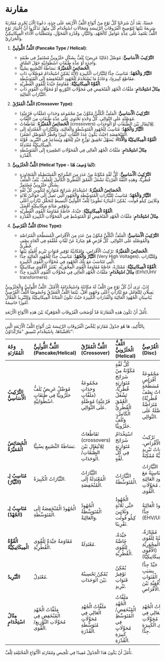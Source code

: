# مقارنة

حَسَنًا، بَعْدَ أَنْ شَرَحْنَا كُلَّ نَوْعٍ مِنْ أَنْوَاعِ اللَّفِّ الْأَرْبَعَةِ عَلَى حِدَةٍ، دَعُونَا الْآنَ نُجْرِي مُقَارَنَةً سَرِيعَةً بَيْنَهَا لِتَوْضِيحِ الْفُرُوقَاتِ الرَّئِيسَةِ وَمَجَالَاتِ اسْتِخْدَامِ كُلٍّ مِنْهَا. تَذَكَّرُوا أَنَّ اخْتِيَارَ نَوْعِ اللَّفِّ يَعْتَمِدُ عَلَى عِدَّةِ عَوَامِلَ كَالْجُهْدِ، وَالتَّيَّارِ، وَقُدْرَةِ الْمُحَوِّلِ، وَمُتَطَلَّبَاتِ الْأَدَاءِ الْمِيكَانِيكِيِّ وَالْحَرَارِيِّ.

1.  **اللَّفُّ اللُّولَبِيُّ (Pancake Type / Helical)**:
    *   **التَّرْكِيبُ الْأَسَاسِيُّ**: مُوَصِّلٌ (غَالِبًا عَرِيضٌ) يُلَفُّ بِشَكْلٍ حَلَزُونِيٍّ مُسْتَمِرٍّ فِي طَبَقَةٍ وَاحِدَةٍ أَوْ عِدَّةِ طَبَقَاتٍ اسْطُوَانِيَّةٍ حَوْلَ السَّاقِ.
    *   **الْخَصَائِصُ الْمُمَيِّزَةُ**: بَسَاطَةُ التَّصْنِيعِ نِسْبِيًّا.
    *   **التَّيَّارُ وَالْجُهْدُ**: مُنَاسِبٌ جِدًّا لِلتَّيَّارَاتِ الْكَبِيرَةِ (لِأَنَّهُ يُمْكِنُ اسْتِخْدَامُ مُوَصِّلَاتٍ ذَاتِ مَقَاطِعَ كَبِيرَةٍ)، وَعَادَةً مَا يُسْتَخْدَمُ لِلْجُهُودِ الْمُنْخَفِضَةِ إِلَى الْمُتَوَسِّطَةِ.
    *   **الْقُوَّةُ الْمِيكَانِيكِيَّةُ**: مُقَاوَمَةٌ جَيِّدَةٌ لِلْقُوَى الْقُطْرِيَّةِ.
    *   **مِثَالُ اسْتِخْدَامٍ**: مَلَفَّاتُ الْجُهْدِ الْمُنْخَفِضِ فِي مُحَوِّلَاتِ التَّوْزِيعِ أَوْ مُحَوِّلَاتِ الْقُوَى ذَاتِ التَّيَّارَاتِ الْعَالِيَةِ.

2.  **اللَّفُّ الْمُفَرَّقُ (Crossover Type)**:
    *   **التَّرْكِيبُ الْأَسَاسِيُّ**: الْمَلَفُّ الْكُلِّيُّ مُكَوَّنٌ مِنْ مَجْمُوعَةِ وَحَدَاتٍ (مَلَفَّاتٍ فَرْعِيَّةٍ) مُوَصَّلَةٍ عَلَى التَّوَالِي. كُلُّ وَحْدَةٍ تَحْتَوِي عَلَى عِدَّةِ طَبَقَاتٍ مِنَ اللَّفَّاتِ.
    *   **الْخَصَائِصُ الْمُمَيِّزَةُ**: تَقَاطُعَاتٌ (crossovers) لِلِانْتِقَالِ بَيْنَ الطَّبَقَاتِ أَوْ الْوَحَدَاتِ.
    *   **التَّيَّارُ وَالْجُهْدُ**: مُنَاسِبٌ لِلْجُهُودِ الْمُتَوَسِّطَةِ وَالْعَالِيَةِ، وَلِلتَّيَّارَاتِ الْمُعْتَدِلَةِ إِلَى الْمُنْخَفِضَةِ (حَيْثُ يَكُونُ عَدَدُ اللَّفَّاتِ كَبِيرًا وَقُطْرُ الْمُوَصِّلِ أَصْغَرَ).
    *   **الْقُوَّةُ الْمِيكَانِيكِيَّةُ وَالْأَدَاءُ**: يُسَهِّلُ تَحْقِيقَ تَوَزُّعٍ جَيِّدٍ لِلْجُهْدِ وَيُسَاعِدُ فِي التَّبْرِيدِ. قُوَّتُهُ الْمِيكَانِيكِيَّةُ مُعْتَدِلَةٌ.
    *   **مِثَالُ اسْتِخْدَامٍ**: مَلَفَّاتُ الْجُهْدِ الْعَالِي فِي الْمُحَوِّلَاتِ الصَّغِيرَةِ إِلَى الْمُتَوَسِّطَةِ الْقُدْرَةِ.

3.  **اللَّفُّ الْحَلَزُونِيُّ (Helical Type - كَمَا وُصِفَ هُنَا)**:
    *   **التَّرْكِيبُ الْأَسَاسِيُّ**: كُلُّ لَفَّةٍ مُكَوَّنَةٌ مِنْ عَدَدٍ مِنَ الشَّرَائِحِ الْمُسْتَطِيلَةِ الْمُتَجَاوِرَةِ قُطْرِيًّا، وَهَذِهِ اللَّفَّةُ الْفَرْدِيَّةُ تَشْغَلُ الْعُمْقَ الْقُطْرِيَّ الْكَامِلَ لِلْمَلَفِّ. يُلَفُّ الْمَلَفُّ بِشَكْلٍ حَلَزُونِيٍّ مُسْتَمِرٍّ.
    *   **الْخَصَائِصُ الْمُمَيِّزَةُ**: اسْتِخْدَامُ شَرَائِحَ مُتَوَازِيَةٍ لِتَكْوِينِ كُلِّ لَفَّةٍ.
    *   **التَّيَّارُ وَالْجُهْدُ**: مُنَاسِبٌ لِلتَّيَّارَاتِ الْمُتَوَسِّطَةِ وَالْجُهُودِ الَّتِي تَصِلُ إِلَى حَوَالَيْ ثَلَاثَةٍ وَثَلَاثِينَ كِيلُو فُولْت. يُمْكِنُ اعْتِبَارُهُ تَطْوِيرًا لِلَّفِّ اللُّولَبِيِّ الْبَسِيطِ لِتَحَمُّلِ تَيَّارَاتٍ أَعْلَى وَتَوْفِيرِ مَتَانَةٍ مِيكَانِيكِيَّةٍ أَفْضَلَ.
    *   **الْقُوَّةُ الْمِيكَانِيكِيَّةُ**: جَيِّدَةٌ، خَاصَّةً مُقَاوَمَةُ الْقُوَى الْقُطْرِيَّةِ.
    *   **مِثَالُ اسْتِخْدَامٍ**: مَلَفَّاتُ الْجُهْدِ الْمُنْخَفِضِ أَوْ الْمُتَوَسِّطِ فِي الْمُحَوِّلَاتِ الْكَبِيرَةِ الْقُدْرَةِ.

4.  **اللَّفُّ الْقُرْصِيُّ (Disc Type)**:
    *   **التَّرْكِيبُ الْأَسَاسِيُّ**: الْمَلَفُّ الْكُلِّيُّ مُكَوَّنٌ مِنْ عَدَدٍ مِنَ الْأَقْرَاصِ الْمُسَطَّحَةِ الْمُتَرَاصَّةِ وَالْمُوَصَّلَةِ عَلَى التَّوَالِي. كُلُّ قُرْصٍ هُوَ عِبَارَةٌ عَنْ لَفَّاتٍ مُلَفَّفَةٍ فِي اتِّجَاهٍ نِصْفِ قُطْرِيٍّ.
    *   **الْخَصَائِصُ الْمُمَيِّزَةُ**: تَرْكِيبُ الْأَقْرَاصِ، وَإِمْكَانِيَّةُ تَوْفِيرِ قَنَوَاتِ تَبْرِيدٍ أُفُقِيَّةٍ بَيْنَهَا.
    *   **التَّيَّارُ وَالْجُهْدُ**: مُنَاسِبٌ جِدًّا لِلْجُهُودِ الْعَالِيَةِ جِدًّا (Very High Voltages)، وَلِلتَّيَّارَاتِ الَّتِي تَتَنَاسَبُ مَعَ تِلْكَ الْجُهُودِ فِي مُحَوِّلَاتِ الْقُوَى الْكَبِيرَةِ.
    *   **الْقُوَّةُ الْمِيكَانِيكِيَّةُ**: مُمْتَازَةٌ، خَاصَّةً مُقَاوَمَةُ الْقُوَى الْمِحْوَرِيَّةِ. يُعْتَبَرُ الْأَقْوَى مِيكَانِيكِيًّا.
    *   **مِثَالُ اسْتِخْدَامٍ**: مَلَفَّاتُ الْجُهْدِ الْعَالِي فِي مُحَوِّلَاتِ الْقُوَى الْكَبِيرَةِ جِدًّا (EHV/UHV transformers).

إِذَنْ، نَرَى أَنَّ كُلَّ نَوْعٍ مِنَ اللَّفِّ لَهُ مَكَانَتُهُ وَاسْتِخْدَامُهُ الْأَمْثَلُ. اللَّفُّ اللُّولَبِيُّ وَالْحَلَزُونِيُّ يَمِيلَانِ لِلتَّعَامُلِ مَعَ تَيَّارَاتٍ أَعْلَى وَجُهُودٍ أَقَلَّ، بَيْنَمَا اللَّفُّ الْمُفَرَّقُ وَخُصُوصًا اللَّفُّ الْقُرْصِيُّ يُنَاسِبَانِ الْجُهُودَ الْعَالِيَةَ وَالْقُدُرَاتِ الْكَبِيرَةَ حَيْثُ تَكُونُ الْمَتَانَةُ الْمِيكَانِيكِيَّةُ وَالتَّبْرِيدُ الْفَعَّالُ أُمُورًا حَاسِمَةً.

نَأْمُلُ أَنْ تَكُونَ هَذِهِ الْمُقَارَنَةُ قَدْ أَوْضَحَتِ الْفُرُوقَاتِ الْجَوْهَرِيَّةَ بَيْنَ هَذِهِ الْأَنْوَاعِ الْأَرْبَعَةِ.

---

بِالتَّأْكِيدِ، هَا هُوَ جَدْوَلُ مُقَارَنَةٍ يُلَخِّصُ الْفُرُوقَاتِ الرَّئِيسَةَ بَيْنَ أَنْوَاعِ اللَّفِّ الْأَرْبَعَةِ الَّتِي نَاقَشْنَاهَا، بِاسْتِخْدَامِ تَنْسِيقِ "مَارْكْدَاوْنْ":

| وَجْهُ الْمُقَارَنَةِ        | اللَّفُّ اللُّولَبِيُّ (Pancake/Helical)                                  | اللَّفُّ الْمُفَرَّقُ (Crossover)                                                                 | اللَّفُّ الْحَلَزُونِيُّ (Helical)                                                                                               | اللَّفُّ الْقُرْصِيُّ (Disc)                                                                                                |
| :--------------------------- | :--------------------------------------------------------------------- | :--------------------------------------------------------------------------------------------- | :----------------------------------------------------------------------------------------------------------------------------- | :-------------------------------------------------------------------------------------------------------------------------- |
| **التَّرْكِيبُ الْأَسَاسِيُّ** | مُوَصِّلٌ عَرِيضٌ يُلَفُّ حَلَزُونِيًّا فِي طَبَقَاتٍ اسْطُوَانِيَّةٍ.        | مَجْمُوعَةُ وَحَدَاتٍ (مَلَفَّاتٍ فَرْعِيَّةٍ) مُوَصَّلَةٍ عَلَى التَّوَالِي.                       | كُلُّ لَفَّةٍ مُكَوَّنَةٌ مِنْ شَرَائِحَ مُتَوَازِيَةٍ قُطْرِيًّا، تَشْغَلُ الْعُمْقَ الْقُطْرِيَّ الْكَامِلَ، وَتُلَفُّ حَلَزُونِيًّا. | مَجْمُوعَةُ أَقْرَاصٍ مُسَطَّحَةٍ (لَفَّاتٌ نِصْفُ قُطْرِيَّةٌ) مُتَرَاصَّةٌ وَمُوَصَّلَةٌ عَلَى التَّوَالِي.                           |
| **الْخَصَائِصُ الْمُمَيِّزَةُ** | بَسَاطَةُ التَّصْنِيعِ نِسْبِيًّا.                                           | تَقَاطُعَاتٌ (crossovers) لِلِانْتِقَالِ بَيْنَ الطَّبَقَاتِ/الْوَحَدَاتِ.                           | اسْتِخْدَامُ شَرَائِحَ مُتَوَازِيَةٍ فِي كُلِّ لَفَّةٍ.                                                                       | تَرْكِيبُ الْأَقْرَاصِ، قَنَوَاتُ تَبْرِيدٍ أُفُقِيَّةٌ مُمْكِنَةٌ.                                                              |
| **مُنَاسِبٌ لِـ (التَّيَّارُ)**   | التَّيَّارَاتُ الْكَبِيرَةُ.                                               | التَّيَّارَاتُ الْمُعْتَدِلَةُ إِلَى الْمُنْخَفِضَةِ.                                                | التَّيَّارَاتُ الْمُتَوَسِّطَةُ.                                                                                                | التَّيَّارَاتُ الْمُتَنَاسِبَةُ مَعَ الْجُهُودِ الْعَالِيَةِ فِي مُحَوِّلَاتِ الْقُوَى.                                              |
| **مُنَاسِبٌ لِـ (الْجُهْدُ)**    | الْجُهُودُ الْمُنْخَفِضَةُ إِلَى الْمُتَوَسِّطَةِ.                             | الْجُهُودُ الْمُتَوَسِّطَةُ وَالْعَالِيَةُ.                                                          | الْجُهُودُ حَتَّى ثَلَاثَةٍ وَثَلَاثِينَ كِيلُو فُولْت تَقْرِيبًا.                                                                    | الْجُهُودُ الْعَالِيَةُ جِدًّا (EHV/UHV).                                                                                     |
| **الْقُوَّةُ الْمِيكَانِيكِيَّةُ** | مُقَاوَمَةٌ جَيِّدَةٌ لِلْقُوَى الْقُطْرِيَّةِ.                               | مُعْتَدِلَةٌ.                                                                                     | جَيِّدَةٌ، خَاصَّةً لِلْقُوَى الْقُطْرِيَّةِ.                                                                                   | مُمْتَازَةٌ، خَاصَّةً لِلْقُوَى الْمِحْوَرِيَّةِ (الْأَقْوَى مِيكَانِيكِيًّا).                                                   |
| **التَّبْرِيدُ**             | مُعْتَدِلٌ.                                                              | يُمْكِنُ تَحْسِينُهُ بَيْنَ الْوَحَدَاتِ.                                                             | يُمْكِنُ تَوْفِيرُ قَنَوَاتِ تَبْرِيدٍ.                                                                                       | جَيِّدٌ جِدًّا بِسَبَبِ الْقَنَوَاتِ الْأُفُقِيَّةِ بَيْنَ الْأَقْرَاصِ.                                                         |
| **مِثَالُ اسْتِخْدَامٍ**      | مَلَفَّاتُ الْجُهْدِ الْمُنْخَفِضِ فِي مُحَوِّلَاتِ التَّوْزِيعِ/الْقُوَى.      | مَلَفَّاتُ الْجُهْدِ الْعَالِي فِي مُحَوِّلَاتٍ مُتَوَسِّطَةِ الْقُدْرَةِ.                               | مَلَفَّاتُ الْجُهْدِ الْمُنْخَفِضِ/الْمُتَوَسِّطِ فِي مُحَوِّلَاتٍ كَبِيرَةِ الْقُدْرَةِ.                                          | مَلَفَّاتُ الْجُهْدِ الْعَالِي فِي مُحَوِّلَاتِ الْقُوَى الْكَبِيرَةِ جِدًّا.                                                      |

نَأْمُلُ أَنْ يَكُونَ هَذَا الْجَدْوَلُ مُفِيدًا فِي تَلْخِيصِ وَمُقَارَنَةِ الْأَنْوَاعِ الْمُخْتَلِفَةِ لِلَّفِّ.